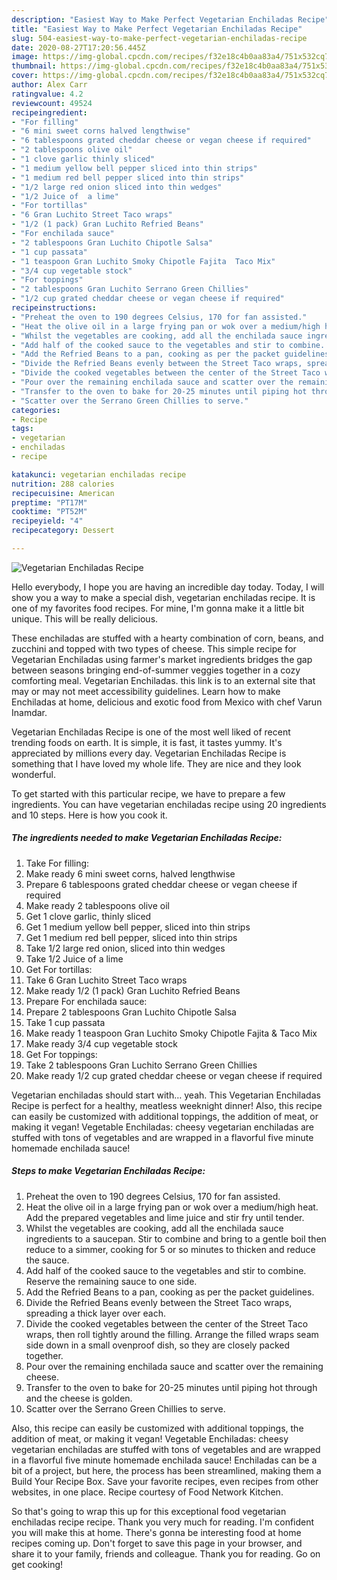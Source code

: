 ```yaml
---
description: "Easiest Way to Make Perfect Vegetarian Enchiladas Recipe"
title: "Easiest Way to Make Perfect Vegetarian Enchiladas Recipe"
slug: 504-easiest-way-to-make-perfect-vegetarian-enchiladas-recipe
date: 2020-08-27T17:20:56.445Z
image: https://img-global.cpcdn.com/recipes/f32e18c4b0aa83a4/751x532cq70/vegetarian-enchiladas-recipe-recipe-main-photo.jpg
thumbnail: https://img-global.cpcdn.com/recipes/f32e18c4b0aa83a4/751x532cq70/vegetarian-enchiladas-recipe-recipe-main-photo.jpg
cover: https://img-global.cpcdn.com/recipes/f32e18c4b0aa83a4/751x532cq70/vegetarian-enchiladas-recipe-recipe-main-photo.jpg
author: Alex Carr
ratingvalue: 4.2
reviewcount: 49524
recipeingredient:
- "For filling"
- "6 mini sweet corns halved lengthwise"
- "6 tablespoons grated cheddar cheese or vegan cheese if required"
- "2 tablespoons olive oil"
- "1 clove garlic thinly sliced"
- "1 medium yellow bell pepper sliced into thin strips"
- "1 medium red bell pepper sliced into thin strips"
- "1/2 large red onion sliced into thin wedges"
- "1/2 Juice of  a lime"
- "For tortillas"
- "6 Gran Luchito Street Taco wraps"
- "1/2 (1 pack) Gran Luchito Refried Beans"
- "For enchilada sauce"
- "2 tablespoons Gran Luchito Chipotle Salsa"
- "1 cup passata"
- "1 teaspoon Gran Luchito Smoky Chipotle Fajita  Taco Mix"
- "3/4 cup vegetable stock"
- "For toppings"
- "2 tablespoons Gran Luchito Serrano Green Chillies"
- "1/2 cup grated cheddar cheese or vegan cheese if required"
recipeinstructions:
- "Preheat the oven to 190 degrees Celsius, 170 for fan assisted."
- "Heat the olive oil in a large frying pan or wok over a medium/high heat. Add the prepared vegetables and lime juice and stir fry until tender."
- "Whilst the vegetables are cooking, add all the enchilada sauce ingredients to a saucepan. Stir to combine and bring to a gentle boil then reduce to a simmer, cooking for 5 or so minutes to thicken and reduce the sauce."
- "Add half of the cooked sauce to the vegetables and stir to combine. Reserve the remaining sauce to one side."
- "Add the Refried Beans to a pan, cooking as per the packet guidelines."
- "Divide the Refried Beans evenly between the Street Taco wraps, spreading a thick layer over each."
- "Divide the cooked vegetables between the center of the Street Taco wraps, then roll tightly around the filling. Arrange the filled wraps seam side down in a small ovenproof dish, so they are closely packed together."
- "Pour over the remaining enchilada sauce and scatter over the remaining cheese."
- "Transfer to the oven to bake for 20-25 minutes until piping hot through and the cheese is golden."
- "Scatter over the Serrano Green Chillies to serve."
categories:
- Recipe
tags:
- vegetarian
- enchiladas
- recipe

katakunci: vegetarian enchiladas recipe 
nutrition: 288 calories
recipecuisine: American
preptime: "PT17M"
cooktime: "PT52M"
recipeyield: "4"
recipecategory: Dessert

---
```



![Vegetarian Enchiladas Recipe](https://img-global.cpcdn.com/recipes/f32e18c4b0aa83a4/751x532cq70/vegetarian-enchiladas-recipe-recipe-main-photo.jpg)

Hello everybody, I hope you are having an incredible day today. Today, I will show you a way to make a special dish, vegetarian enchiladas recipe. It is one of my favorites food recipes. For mine, I'm gonna make it a little bit unique. This will be really delicious.

These enchiladas are stuffed with a hearty combination of corn, beans, and zucchini and topped with two types of cheese. This simple recipe for Vegetarian Enchiladas using farmer&#39;s market ingredients bridges the gap between seasons bringing end-of-summer veggies together in a cozy comforting meal. Vegetarian Enchiladas. this link is to an external site that may or may not meet accessibility guidelines. Learn how to make Enchiladas at home, delicious and exotic food from Mexico with chef Varun Inamdar.

Vegetarian Enchiladas Recipe is one of the most well liked of recent trending foods on earth. It is simple, it is fast, it tastes yummy. It's appreciated by millions every day. Vegetarian Enchiladas Recipe is something that I have loved my whole life. They are nice and they look wonderful.


To get started with this particular recipe, we have to prepare a few ingredients. You can have vegetarian enchiladas recipe using 20 ingredients and 10 steps. Here is how you cook it.

<!--inarticleads1-->

##### The ingredients needed to make Vegetarian Enchiladas Recipe:

1. Take For filling:
1. Make ready 6 mini sweet corns, halved lengthwise
1. Prepare 6 tablespoons grated cheddar cheese or vegan cheese if required
1. Make ready 2 tablespoons olive oil
1. Get 1 clove garlic, thinly sliced
1. Get 1 medium yellow bell pepper, sliced into thin strips
1. Get 1 medium red bell pepper, sliced into thin strips
1. Take 1/2 large red onion, sliced into thin wedges
1. Take 1/2 Juice of  a lime
1. Get For tortillas:
1. Take 6 Gran Luchito Street Taco wraps
1. Make ready 1/2 (1 pack) Gran Luchito Refried Beans
1. Prepare For enchilada sauce:
1. Prepare 2 tablespoons Gran Luchito Chipotle Salsa
1. Take 1 cup passata
1. Make ready 1 teaspoon Gran Luchito Smoky Chipotle Fajita &amp; Taco Mix
1. Make ready 3/4 cup vegetable stock
1. Get For toppings:
1. Take 2 tablespoons Gran Luchito Serrano Green Chillies
1. Make ready 1/2 cup grated cheddar cheese or vegan cheese if required


Vegetarian enchiladas should start with… yeah. This Vegetarian Enchiladas Recipe is perfect for a healthy, meatless weeknight dinner! Also, this recipe can easily be customized with additional toppings, the addition of meat, or making it vegan! Vegetable Enchiladas: cheesy vegetarian enchiladas are stuffed with tons of vegetables and are wrapped in a flavorful five minute homemade enchilada sauce! 

<!--inarticleads2-->

##### Steps to make Vegetarian Enchiladas Recipe:

1. Preheat the oven to 190 degrees Celsius, 170 for fan assisted.
1. Heat the olive oil in a large frying pan or wok over a medium/high heat. Add the prepared vegetables and lime juice and stir fry until tender.
1. Whilst the vegetables are cooking, add all the enchilada sauce ingredients to a saucepan. Stir to combine and bring to a gentle boil then reduce to a simmer, cooking for 5 or so minutes to thicken and reduce the sauce.
1. Add half of the cooked sauce to the vegetables and stir to combine. Reserve the remaining sauce to one side.
1. Add the Refried Beans to a pan, cooking as per the packet guidelines.
1. Divide the Refried Beans evenly between the Street Taco wraps, spreading a thick layer over each.
1. Divide the cooked vegetables between the center of the Street Taco wraps, then roll tightly around the filling. Arrange the filled wraps seam side down in a small ovenproof dish, so they are closely packed together.
1. Pour over the remaining enchilada sauce and scatter over the remaining cheese.
1. Transfer to the oven to bake for 20-25 minutes until piping hot through and the cheese is golden.
1. Scatter over the Serrano Green Chillies to serve.


Also, this recipe can easily be customized with additional toppings, the addition of meat, or making it vegan! Vegetable Enchiladas: cheesy vegetarian enchiladas are stuffed with tons of vegetables and are wrapped in a flavorful five minute homemade enchilada sauce! Enchiladas can be a bit of a project, but here, the process has been streamlined, making them a Build Your Recipe Box. Save your favorite recipes, even recipes from other websites, in one place. Recipe courtesy of Food Network Kitchen. 

So that's going to wrap this up for this exceptional food vegetarian enchiladas recipe recipe. Thank you very much for reading. I'm confident you will make this at home. There's gonna be interesting food at home recipes coming up. Don't forget to save this page in your browser, and share it to your family, friends and colleague. Thank you for reading. Go on get cooking!
